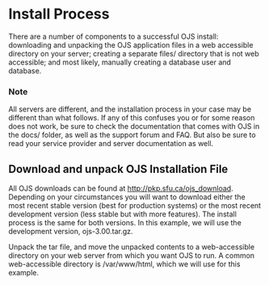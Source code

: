 # Install Process

There are a number of components to a successful OJS install: downloading and unpacking the OJS application files in a web accessible directory on your server; creating a separate files/ directory that is not web accessible; and most likely, manually creating a database user and database.

### Note
All servers are different, and the installation process in your case may be different than what follows. If any of this confuses you or for some reason does not work, be sure to check the documentation that comes with OJS in the docs/ folder, as well as the support forum and FAQ. But also be sure to read your service provider and server documentation as well.

## Download and unpack OJS Installation File

All OJS downloads can be found at http://pkp.sfu.ca/ojs_download. Depending on your circumstances you will want to download either the most recent stable version (best for production systems) or the most recent development version (less stable but with more features). The install process is the same for both versions. In this example, we will use the development version, ojs-3.00.tar.gz.

Unpack the tar file, and move the unpacked contents to a web-accessible directory on your web server from which you want OJS to run. A common web-accessible directory is /var/www/html, which we will use for this example.